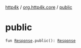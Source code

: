 [http4k](../index.md) / [org.http4k.core](index.md) / [public](./public.md)

# public

`fun `[`Response`](-response/index.md)`.public(): `[`Response`](-response/index.md)